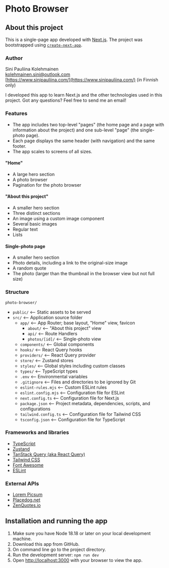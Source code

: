 # Photo Browser

## About this project

This is a single-page app developed with [Next.js](https://nextjs.org). The project was bootstrapped using [`create-next-app`](https://nextjs.org/docs/app/api-reference/cli/create-next-app).

### Author

Sini Pauliina Kolehmainen  
[kolehmainen.sini@outlook.com](mailto:kolehmainen.sini@outlook.com)  
[https://www.sinipauliina.com/](https://www.sinipauliina.com/) (in Finnish only)

I developed this app to learn Next.js and the other technologies used in this project.
Got any questions? Feel free to send me an email!

### Features

- The app includes two top-level "pages" (the home page and a page with information about the project) and one sub-level "page" (the single-photo page). 
- Each page displays the same header (with navigation) and the same footer.
- The app scales to screens of all sizes.

#### "Home"

- A large hero section
- A photo browser
- Pagination for the photo browser 

#### "About this project"

- A smaller hero section
- Three distinct sections
- An image using a custom image component
- Several basic images
- Regular text
- Lists

#### Single-photo page

- A smaller hero section
- Photo details, including a link to the original-size image
- A random quote
- The photo (larger than the thumbnail in the browser view but not full size)

### Structure

`photo-browser/`
- `public/` <-- Static assets to be served
- `src/` <-- Application source folder
  * `app/` <-- App Router; base layout, "Home" view, favicon
    * `about/` <-- "About this project" view
    * `api/` <-- Route Handlers
    * `photos/[id]/` <-- Single-photo view
  * `components/` <-- Global components
  * `hooks/` <-- React Query hooks
  * `providers/` <-- React Query provider
  * `store/` <-- Zustand stores
  * `styles/` <-- Global styles including custom classes
  * `types/` <-- TypeScript types
  * `.env` <-- Environmental variables
  * `.gitignore` <-- Files and directories to be ignored by Git
  * `eslint-rules.mjs` <-- Custom ESLint rules
  * `eslint.config.mjs` <-- Configuration file for ESLint
  * `next.config.ts` <-- Configuration file for Next.js
  * `package.json` <-- Project metadata, dependencies, scripts, and configurations
  * `tailwind.config.ts` <-- Configuration file for Tailwind CSS
  * `tsconfig.json` <-- Configuration file for TypeScript

### Frameworks and libraries

- [TypeScript](https://www.typescriptlang.org/)
- [Zustand](https://zustand.docs.pmnd.rs/)
- [TanStack Query (aka React Query)](https://tanstack.com/query/)
- [Tailwind CSS](https://tailwindcss.com/)
- [Font Awesome](https://fontawesome.com/)
- [ESLint](https://eslint.org/)

### External APIs

- [Lorem Picsum](https://picsum.photos/)
- [Placedog.net](https://placedog.net/)
- [ZenQuotes.io](https://zenquotes.io/)


## Installation and running the app

1. Make sure you have Node 18.18 or later on your local development machine.
2. Download this app from GitHub.
3. On command line go to the project directory.
4. Run the development server: `npm run dev`
5. Open [http://localhost:3000](http://localhost:3000) with your browser to view the app.
